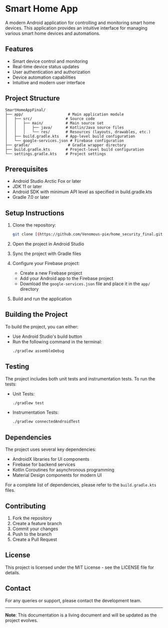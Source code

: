 # Smart Home App

A modern Android application for controlling and monitoring smart home devices. This application provides an intuitive interface for managing various smart home devices and automations.

## Features

- Smart device control and monitoring
- Real-time device status updates
- User authentication and authorization
- Device automation capabilities
- Intuitive and modern user interface

## Project Structure

```
SmartHomeAppFinal/
├── app/                    # Main application module
│   ├── src/               # Source code
│   │   ├── main/          # Main source set
│   │   │   ├── java/      # Kotlin/Java source files
│   │   │   └── res/       # Resources (layouts, drawables, etc.)
│   ├── build.gradle.kts   # App-level build configuration
│   └── google-services.json # Firebase configuration
├── gradle/                 # Gradle wrapper directory
├── build.gradle.kts       # Project-level build configuration
└── settings.gradle.kts    # Project settings
```

## Prerequisites

- Android Studio Arctic Fox or later
- JDK 11 or later
- Android SDK with minimum API level as specified in build.gradle.kts
- Gradle 7.0 or later

## Setup Instructions

1. Clone the repository:
   ```bash
   git clone [(https://github.com/Venomous-pie/home_security_final.git)]
   ```

2. Open the project in Android Studio

3. Sync the project with Gradle files

4. Configure your Firebase project:
   - Create a new Firebase project
   - Add your Android app to the Firebase project
   - Download the `google-services.json` file and place it in the `app/` directory

5. Build and run the application

## Building the Project

To build the project, you can either:

- Use Android Studio's build button
- Run the following command in the terminal:
  ```bash
  ./gradlew assembleDebug
  ```

## Testing

The project includes both unit tests and instrumentation tests. To run the tests:

- Unit Tests:
  ```bash
  ./gradlew test
  ```
- Instrumentation Tests:
  ```bash
  ./gradlew connectedAndroidTest
  ```

## Dependencies

The project uses several key dependencies:

- AndroidX libraries for UI components
- Firebase for backend services
- Kotlin Coroutines for asynchronous programming
- Material Design components for modern UI

For a complete list of dependencies, please refer to the `build.gradle.kts` files.

## Contributing

1. Fork the repository
2. Create a feature branch
3. Commit your changes
4. Push to the branch
5. Create a Pull Request

## License

This project is licensed under the MIT License - see the LICENSE file for details.

## Contact

For any queries or support, please contact the development team.

---

**Note**: This documentation is a living document and will be updated as the project evolves. 
